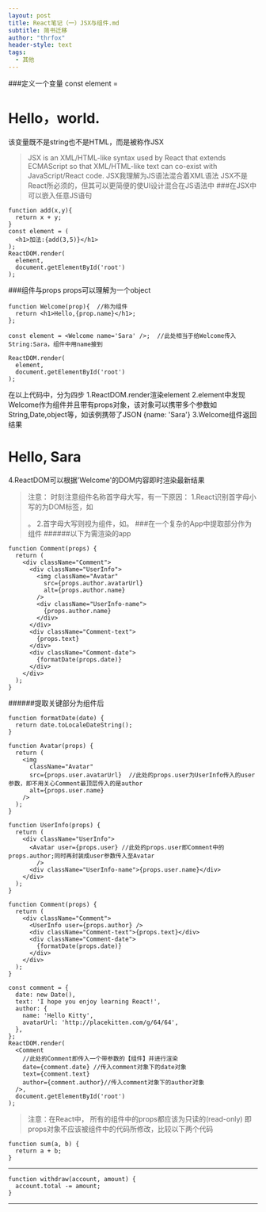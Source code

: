 ```yaml
---
layout: post
title: React笔记（一）JSX与组件.md
subtitle: 简书迁移
author: "thrfox"
header-style: text
tags:
  - 其他
---
```


###定义一个变量
      const element = <h1>Hello，world.</h1>
该变量既不是string也不是HTML，而是被称作JSX
>JSX is an XML/HTML-like syntax used by React that extends ECMAScript so that XML/HTML-like text can co-exist with JavaScript/React code.
JSX我理解为JS语法混合着XML语法
JSX不是React所必须的，但其可以更简便的使UI设计混合在JS语法中
###在JSX中可以嵌入任意JS语句
```
function add(x,y){
  return x + y;
}
const element = (
  <h1>加法:{add(3,5)}</h1>
);
ReactDOM.render(
  element,
  document.getElementById('root')
);
```
###组件与props
props可以理解为一个object
```
function Welcome(prop){  //称为组件
  return <h1>Hello,{prop.name}</h1>;
};

const element = <Welcome name='Sara' />;  //此处相当于给Welcome传入String:Sara，组件中用name接到

ReactDOM.render(
  element,
  document.getElementById('root')
);
```
在以上代码中，分为四步
  1.ReactDOM.render渲染element
  2.element中发现Welcome作为组件并且带有props对象，该对象可以携带多个参数如String,Date,object等，如该例携带了JSON {name: 'Sara'}
  3.Welcome组件返回结果<h1>Hello, Sara</h1>
  4.ReactDOM可以根据'Welcome'的DOM内容即时渲染最新结果
> 注意：
  时刻注意组件名称首字母大写，有一下原因：
  1.React识别首字母小写的为DOM标签，如<div />。
  2.首字母大写则视为组件，如<Welcome />。
###在一个复杂的App中提取部分作为组件
######以下为需渲染的app
```
function Comment(props) {
  return (
    <div className="Comment">
      <div className="UserInfo">
        <img className="Avatar"
          src={props.author.avatarUrl}
          alt={props.author.name}
        />
        <div className="UserInfo-name">
          {props.author.name}
        </div>
      </div>
      <div className="Comment-text">
        {props.text}
      </div>
      <div className="Comment-date">
        {formatDate(props.date)}
      </div>
    </div>
  );
}
```
######提取关键部分为组件后
```
function formatDate(date) {
  return date.toLocaleDateString();
}

function Avatar(props) {
  return (
    <img
      className="Avatar"
      src={props.user.avatarUrl}  //此处的props.user为UserInfo传入的user参数，即不用关心Comment最顶层传入的是author
      alt={props.user.name}
    />
  );
}

function UserInfo(props) {
  return (
    <div className="UserInfo">
      <Avatar user={props.user} //此处的props.user即Comment中的props.author;同时再封装成user参数传入至Avatar
        />  
      <div className="UserInfo-name">{props.user.name}</div>
    </div>
  );
}

function Comment(props) {
  return (
    <div className="Comment">
      <UserInfo user={props.author} />
      <div className="Comment-text">{props.text}</div>
      <div className="Comment-date">
        {formatDate(props.date)}
      </div>
    </div>
  );
}

const comment = {
  date: new Date(),
  text: 'I hope you enjoy learning React!',
  author: {
    name: 'Hello Kitty',
    avatarUrl: 'http://placekitten.com/g/64/64',
  },
};
ReactDOM.render(
  <Comment
    //此处的Comment即传入一个带参数的【组件】并进行渲染
    date={comment.date} //传入comment对象下的date对象
    text={comment.text}
    author={comment.author}//传入comment对象下的author对象
  />,
  document.getElementById('root')
);
```
>注意：在React中，
所有的组件中的props都应该为只读的(read-only)
即props对象不应该被组件中的代码所修改，比较以下两个代码

```
function sum(a, b) {
  return a + b;
}
```
____
```
function withdraw(account, amount) {
  account.total -= amount;
}
```
____
